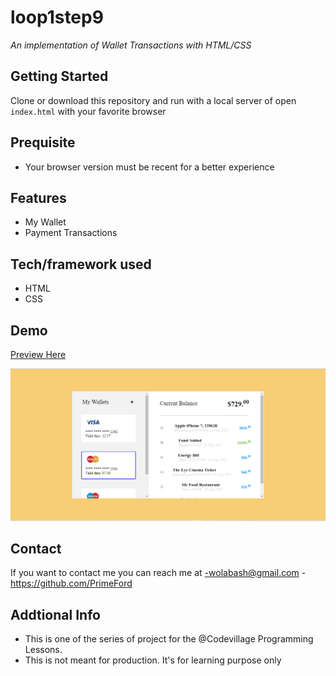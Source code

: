 # loop1step9
*An implementation of Wallet Transactions with HTML/CSS*

## Getting Started
Clone or download this repository and run with a local server of open `index.html` with your favorite browser

## Prequisite
- Your browser version must be recent for a better experience

## Features
- My Wallet
- Payment Transactions

## Tech/framework used
- HTML
- CSS

## Demo
[Preview Here](https://rawcdn.githack.com/PrimeFord/loop1step9/66750723bc0d53a395705bcd41d1f319fbdd3e7f/index.html)

![screenshot](./media/snip.png)
## Contact
If you want to contact me you can reach me at
-wolabash@gmail.com
-https://github.com/PrimeFord

## Addtional Info
- This is one of the series of project for the @Codevillage Programming Lessons.
- This is not meant for production. It's for learning purpose only